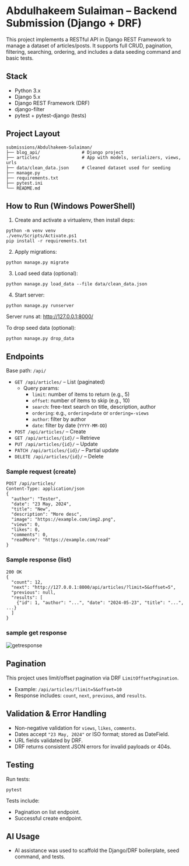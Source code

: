 # Abdulhakeem Sulaiman – Backend Submission (Django + DRF)

This project implements a RESTful API in Django REST Framework to manage a dataset of articles/posts. It supports full CRUD, pagination, filtering, searching, ordering, and includes a data seeding command and basic tests.

## Stack
- Python 3.x
- Django 5.x
- Django REST Framework (DRF)
- django-filter
- pytest + pytest-django (tests)

## Project Layout
```
submissions/Abdulhakeem-Sulaiman/
├── blog_api/                # Django project
├── articles/                # App with models, serializers, views, urls
├── data/clean_data.json     # Cleaned dataset used for seeding
├── manage.py
├── requirements.txt
├── pytest.ini
└── README.md
```

## How to Run (Windows PowerShell)
1) Create and activate a virtualenv, then install deps:
```
python -m venv venv
./venv/Scripts/Activate.ps1
pip install -r requirements.txt
```

2) Apply migrations:
```
python manage.py migrate
```

3) Load seed data (optional):
```
python manage.py load_data --file data/clean_data.json
```

4) Start server:
```
python manage.py runserver
```

Server runs at: http://127.0.0.1:8000/

 To drop seed data (optional):
```
python manage.py drop_data
```

## Endpoints
Base path: `/api/`

- `GET /api/articles/` – List (paginated)
  - Query params:
    - `limit`: number of items to return (e.g., 5)
    - `offset`: number of items to skip (e.g., 10)
    - `search`: free-text search on title, description, author
    - `ordering`: e.g., `ordering=date` or `ordering=-views`
    - `author`: filter by author
    - `date`: filter by date (`YYYY-MM-DD`)
- `POST /api/articles/` – Create
- `GET /api/articles/{id}/` – Retrieve
- `PUT /api/articles/{id}/` – Update
- `PATCH /api/articles/{id}/` – Partial update
- `DELETE /api/articles/{id}/` – Delete

### Sample request (create)
```
POST /api/articles/
Content-Type: application/json
{
  "author": "Tester",
  "date": "23 May, 2024",
  "title": "New",
  "description": "More desc",
  "image": "https://example.com/img2.png",
  "views": 0,
  "likes": 0,
  "comments": 0,
  "readMore": "https://example.com/read"
}
```

### Sample response (list)
```
200 OK
{
  "count": 12,
  "next": "http://127.0.0.1:8000/api/articles/?limit=5&offset=5",
  "previous": null,
  "results": [
    {"id": 1, "author": "...", "date": "2024-05-23", "title": "...", ...}
  ]
}
```
### sample get response

![getresponse](https://github.com/aatikah/kodnerds-junior-backend-starter-task/blob/Abdulhakeem-backend/submissions/Abdulhakeem-backend/example_testing.PNG)

## Pagination
This project uses limit/offset pagination via DRF `LimitOffsetPagination`.
- Example: `/api/articles/?limit=5&offset=10`
- Response includes: `count`, `next`, `previous`, and `results`.

## Validation & Error Handling
- Non-negative validation for `views`, `likes`, `comments`.
- Dates accept `"23 May, 2024"` or ISO format; stored as DateField.
- URL fields validated by DRF.
- DRF returns consistent JSON errors for invalid payloads or 404s.

## Testing
Run tests:
```
pytest
```
Tests include:
- Pagination on list endpoint.
- Successful create endpoint.


## AI Usage
- AI assistance was used to scaffold the Django/DRF boilerplate, seed command, and tests.


